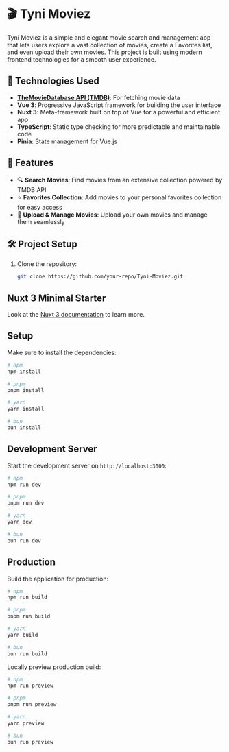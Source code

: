 # 🎬 Tyni Moviez

Tyni Moviez is a simple and elegant movie search and management app that lets users explore a vast collection of movies, create a Favorites list, and even upload their own movies. This project is built using modern frontend technologies for a smooth user experience.

## 🚀 Technologies Used

- **[TheMovieDatabase API (TMDB)](https://www.themoviedb.org/documentation/api)**: For fetching movie data
- **Vue 3**: Progressive JavaScript framework for building the user interface
- **Nuxt 3**: Meta-framework built on top of Vue for a powerful and efficient app
- **TypeScript**: Static type checking for more predictable and maintainable code
- **Pinia**: State management for Vue.js

## 📱 Features

- 🔍 **Search Movies**: Find movies from an extensive collection powered by TMDB API
- ⭐ **Favorites Collection**: Add movies to your personal favorites collection for easy access
- 🎥 **Upload & Manage Movies**: Upload your own movies and manage them seamlessly

## 🛠️ Project Setup

1. Clone the repository:
   ```bash
   git clone https://github.com/your-repo/Tyni-Moviez.git
   
## Nuxt 3 Minimal Starter

Look at the [Nuxt 3 documentation](https://nuxt.com/docs/getting-started/introduction) to learn more.

## Setup

Make sure to install the dependencies:

```bash
# npm
npm install

# pnpm
pnpm install

# yarn
yarn install

# bun
bun install
```

## Development Server

Start the development server on `http://localhost:3000`:

```bash
# npm
npm run dev

# pnpm
pnpm run dev

# yarn
yarn dev

# bun
bun run dev
```

## Production

Build the application for production:

```bash
# npm
npm run build

# pnpm
pnpm run build

# yarn
yarn build

# bun
bun run build
```

Locally preview production build:

```bash
# npm
npm run preview

# pnpm
pnpm run preview

# yarn
yarn preview

# bun
bun run preview
```

